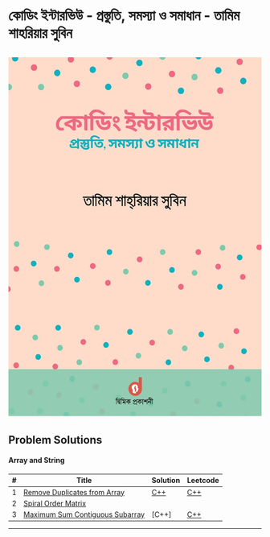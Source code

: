 # কোডিং ইন্টারভিউ - প্রস্তুতি, সমস্যা ও সমাধান - তামিম শাহরিয়ার সুবিন

![book](book.jpg)
---
## Problem Solutions
#### Array and String

| # | Title | Solution | Leetcode |
|---| ----- | -------- | ---------- |
| 1 | [Remove Duplicates from Array](https://leetcode.com/problems/remove-duplicates-from-sorted-array/description/) | [C++](Solutions\1.Array_and_String\1.Remove_Duplicates_from_Array.cpp) | [C++](Solutions\0.Leetcode\1.remove-duplicates-from-sorted-array.cpp) |
| 2 | [Spiral Order Matrix](https://leetcode.com/problems/spiral-matrix/description/) | | |
| 3 | [Maximum Sum Contiguous Subarray](https://leetcode.com/problems/maximum-subarray/) | [C++] | [C++](Solutions\0.Leetcode\3.maximum-subarray.cpp) |
---
